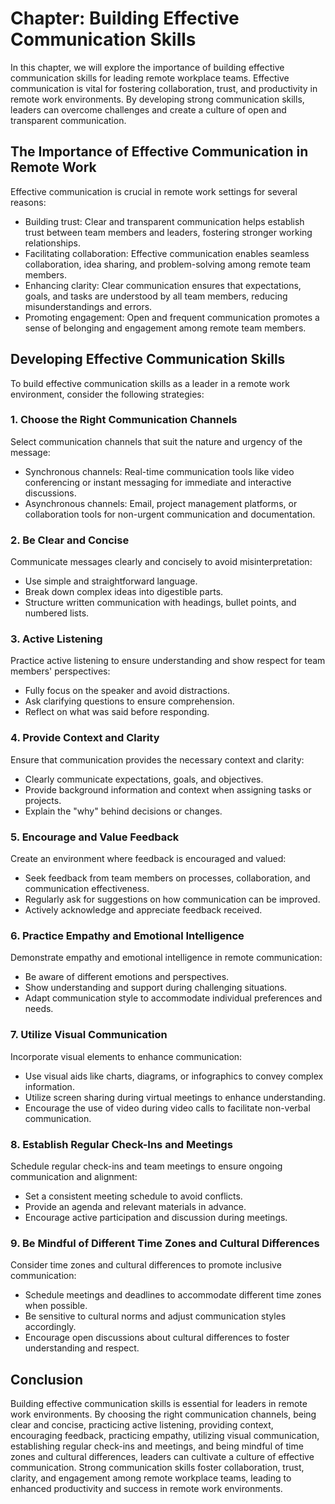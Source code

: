 Chapter: Building Effective Communication Skills
================================================

In this chapter, we will explore the importance of building effective communication skills for leading remote workplace teams. Effective communication is vital for fostering collaboration, trust, and productivity in remote work environments. By developing strong communication skills, leaders can overcome challenges and create a culture of open and transparent communication.

The Importance of Effective Communication in Remote Work
--------------------------------------------------------

Effective communication is crucial in remote work settings for several reasons:

* Building trust: Clear and transparent communication helps establish trust between team members and leaders, fostering stronger working relationships.
* Facilitating collaboration: Effective communication enables seamless collaboration, idea sharing, and problem-solving among remote team members.
* Enhancing clarity: Clear communication ensures that expectations, goals, and tasks are understood by all team members, reducing misunderstandings and errors.
* Promoting engagement: Open and frequent communication promotes a sense of belonging and engagement among remote team members.

Developing Effective Communication Skills
-----------------------------------------

To build effective communication skills as a leader in a remote work environment, consider the following strategies:

### 1. Choose the Right Communication Channels

Select communication channels that suit the nature and urgency of the message:

* Synchronous channels: Real-time communication tools like video conferencing or instant messaging for immediate and interactive discussions.
* Asynchronous channels: Email, project management platforms, or collaboration tools for non-urgent communication and documentation.

### 2. Be Clear and Concise

Communicate messages clearly and concisely to avoid misinterpretation:

* Use simple and straightforward language.
* Break down complex ideas into digestible parts.
* Structure written communication with headings, bullet points, and numbered lists.

### 3. Active Listening

Practice active listening to ensure understanding and show respect for team members' perspectives:

* Fully focus on the speaker and avoid distractions.
* Ask clarifying questions to ensure comprehension.
* Reflect on what was said before responding.

### 4. Provide Context and Clarity

Ensure that communication provides the necessary context and clarity:

* Clearly communicate expectations, goals, and objectives.
* Provide background information and context when assigning tasks or projects.
* Explain the "why" behind decisions or changes.

### 5. Encourage and Value Feedback

Create an environment where feedback is encouraged and valued:

* Seek feedback from team members on processes, collaboration, and communication effectiveness.
* Regularly ask for suggestions on how communication can be improved.
* Actively acknowledge and appreciate feedback received.

### 6. Practice Empathy and Emotional Intelligence

Demonstrate empathy and emotional intelligence in remote communication:

* Be aware of different emotions and perspectives.
* Show understanding and support during challenging situations.
* Adapt communication style to accommodate individual preferences and needs.

### 7. Utilize Visual Communication

Incorporate visual elements to enhance communication:

* Use visual aids like charts, diagrams, or infographics to convey complex information.
* Utilize screen sharing during virtual meetings to enhance understanding.
* Encourage the use of video during video calls to facilitate non-verbal communication.

### 8. Establish Regular Check-Ins and Meetings

Schedule regular check-ins and team meetings to ensure ongoing communication and alignment:

* Set a consistent meeting schedule to avoid conflicts.
* Provide an agenda and relevant materials in advance.
* Encourage active participation and discussion during meetings.

### 9. Be Mindful of Different Time Zones and Cultural Differences

Consider time zones and cultural differences to promote inclusive communication:

* Schedule meetings and deadlines to accommodate different time zones when possible.
* Be sensitive to cultural norms and adjust communication styles accordingly.
* Encourage open discussions about cultural differences to foster understanding and respect.

Conclusion
----------

Building effective communication skills is essential for leaders in remote work environments. By choosing the right communication channels, being clear and concise, practicing active listening, providing context, encouraging feedback, practicing empathy, utilizing visual communication, establishing regular check-ins and meetings, and being mindful of time zones and cultural differences, leaders can cultivate a culture of effective communication. Strong communication skills foster collaboration, trust, clarity, and engagement among remote workplace teams, leading to enhanced productivity and success in remote work environments.
